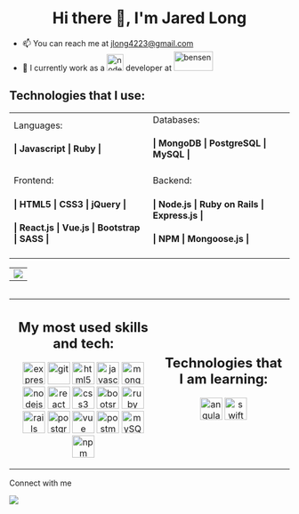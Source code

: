 <h1 align="center">Hi there 👋, I'm Jared Long</h1>

<!--
**jlong4223/jlong4223** is a ✨ _special_ ✨ repository because its `README.md` (this file) appears on your GitHub profile.

Here are some ideas to get you started:

- 🔭 I’m currently working on ...
- 🌱 I’m currently learning ...
- 👯 I’m looking to collaborate on ...
- 🤔 I’m looking for help with ...
- 💬 Ask me about ...
- 📫 How to reach me: ...
- 😄 Pronouns: ...
- ⚡ Fun fact: ...
devicons: https://icongr.am/devicon
-->

- 📫  You can reach me at jlong4223@gmail.com
- 🔭  I currently work as a <img src="https://icongr.am/devicon/nodejs-original.svg?size=70&color=currentColor" alt="node" width="30" height="30"/> developer at <img src="https://www.bensendigital.com/images/ad-trafficLogo_white-07.png" alt="bensen" width="70" height="35"/>
<!-- 
- 🌱 I’m currently learning the technologies to become a Full Stack Software Engineer through General Assembly
-->
<table align="center">
<h2>Technologies that I use:</h2>
<tr>
 
 <td> Languages:
  <h4>| Javascript | Ruby |</h4> </td>
  <td> Databases:
    <h4>| MongoDB | PostgreSQL | MySQL | </h4>
  </td>
</tr>
 <tr>
   <td> Frontend:
    <h4> | HTML5 | CSS3 | jQuery | </h4>
     <h4>| React.js | Vue.js | Bootstrap | SASS |</h4</td>
   </td>
   <td> Backend:
    <h4> | Node.js | Ruby on Rails | Express.js | </h4>
    <h4> | NPM | Mongoose.js | </h4>
  </td>
 </tr>
 
</table>

<table align="center">
 <tr>
<td><img src="https://github-readme-stats.vercel.app/api/top-langs/?username=jlong4223&layout=compact" /></td>
  <tr>
 <table>
  
  
  
<!--
[![Top Langs](https://github-readme-stats.vercel.app/api/top-langs/?username=jlong4223&layout=compact)](https://github.com/anuraghazra/github-readme-stats)
<h4>| HTML5 | CSS3 | Javascript | Ruby on Rails |</h4></td>
 <h4> | jQuery | React.js | Node.js | Vue.js | </h4> 
 <h4> | Express.js | Mongoose | Bootstrap | </h4> 
 <h4> | MongoDB | PostgreSQL | </h4>
-->
<table align="center">
<tr>
<td><h2 align="center">My most used skills and tech:</h2>
<p align="center"><img src="https://icongr.am/devicon/express-original-wordmark.svg?size=128&color=currentColor" alt="express" width="40" height="40"/> <img src="https://www.vectorlogo.zone/logos/git-scm/git-scm-icon.svg" alt="git" width="40" height="40"/> <img src="https://icongr.am/devicon/html5-original.svg?size=128&color=currentColor" alt="html5" width="40" height="40"/> <img src="https://icongr.am/devicon/javascript-original.svg?size=128&color=currentColor" alt="javascript" width="40" height="40"/> <img src="https://icongr.am/devicon/mongodb-original-wordmark.svg?size=128&color=currentColor" alt="mongodb" width="40" height="40"/> <img src="https://icongr.am/devicon/nodejs-original.svg?size=128&color=currentColor" alt="nodejs" width="40" height="40"/> <img src="https://icongr.am/devicon/react-original.svg?size=128&color=currentColor" alt="react" width="40" height="40"/> <img src="https://icongr.am/devicon/css3-original.svg?size=128&color=currentColor" alt="css3" width="40" height="40"/> <img src="https://camo.githubusercontent.com/bec2c92468d081617cb3145a8f3d8103e268bca400f6169c3a68dc66e05c971e/68747470733a2f2f76352e676574626f6f7473747261702e636f6d2f646f63732f352e302f6173736574732f6272616e642f626f6f7473747261702d6c6f676f2d736861646f772e706e67" alt="bootsrap" width="40" height="40"/> <img src="https://icongr.am/devicon/ruby-original.svg?size=128&color=currentColor" alt="ruby" width="40" height="40"/> <img src="https://icongr.am/devicon/rails-plain-wordmark.svg?size=128&color=b21f1f" alt="rails" width="40" height="40"/> <img src="https://icongr.am/devicon/postgresql-original.svg?size=128&color=currentColor" alt="postgreSQL" width="40" height="40"/> <img src="https://icongr.am/devicon/vuejs-original.svg?size=128&color=currentColor" alt="vue" width="40" height="40"/> <img src="https://miro.medium.com/max/512/1*fVBL9mtLJmHIH6YpU7WvHQ.png" alt="postman" width="40" height="40"/> <img src="https://icongr.am/devicon/mysql-original.svg?size=128&color=currentColor" alt="mySQL" width="40" height="40"/> <img src="https://icongr.am/devicon/npm-original-wordmark.svg?size=128&color=currentColor" alt="npm" width="40" height="40"/> </p></td>

<td><h2 align="center">Technologies that I am learning:</h2>
<p align="center"><img src="https://icongr.am/devicon/angularjs-original.svg?size=128&color=currentColor" alt="angular" width="40" height="40"/> <img src="https://icongr.am/devicon/swift-original.svg?size=128&color=currentColor" alt="swift" width="40" height="40"/> </p></td>
</tr>
</table>

Connect with me

[<img src="https://img.shields.io/badge/linkedin-%230077B5.svg?&style=for-the-badge&logo=linkedin&logoColor=white" />](https://www.linkedin.com/in/jaredlong-95/)
